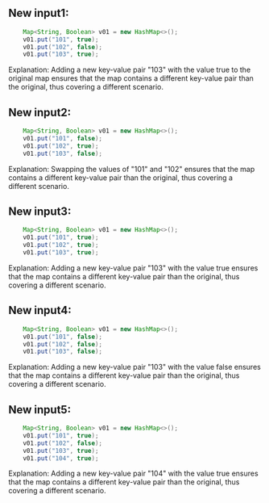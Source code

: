 ## New input1:
```java
    Map<String, Boolean> v01 = new HashMap<>();
    v01.put("101", true);
    v01.put("102", false);
    v01.put("103", true);
```
Explanation: Adding a new key-value pair "103" with the value true to the original map ensures that the map contains a different key-value pair than the original, thus covering a different scenario.

## New input2:
```java
    Map<String, Boolean> v01 = new HashMap<>();
    v01.put("101", false);
    v01.put("102", true);
    v01.put("103", false);
```
Explanation: Swapping the values of "101" and "102" ensures that the map contains a different key-value pair than the original, thus covering a different scenario.

## New input3:
```java
    Map<String, Boolean> v01 = new HashMap<>();
    v01.put("101", true);
    v01.put("102", true);
    v01.put("103", true);
```
Explanation: Adding a new key-value pair "103" with the value true ensures that the map contains a different key-value pair than the original, thus covering a different scenario.

## New input4:
```java
    Map<String, Boolean> v01 = new HashMap<>();
    v01.put("101", false);
    v01.put("102", false);
    v01.put("103", false);
```
Explanation: Adding a new key-value pair "103" with the value false ensures that the map contains a different key-value pair than the original, thus covering a different scenario.

## New input5:
```java
    Map<String, Boolean> v01 = new HashMap<>();
    v01.put("101", true);
    v01.put("102", false);
    v01.put("103", true);
    v01.put("104", true);
```
Explanation: Adding a new key-value pair "104" with the value true ensures that the map contains a different key-value pair than the original, thus covering a different scenario.

